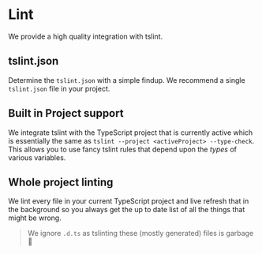 # Lint

We provide a high quality integration with tslint.

## tslint.json

Determine the `tslint.json` with a simple findup. We recommend a single `tslint.json` file in your project.

## Built in Project support

We integrate tslint with the TypeScript project that is currently active which is essentially the same as `tslint --project <activeProject> --type-check`. This allows you to use fancy tslint rules that depend upon the *types* of various variables.

## Whole project linting

We lint every file in your current TypeScript project and live refresh that in the background so you always get the up to date list of all the things that might be wrong.

> We ignore `.d.ts` as tslinting these (mostly generated) files is garbage 🌹
